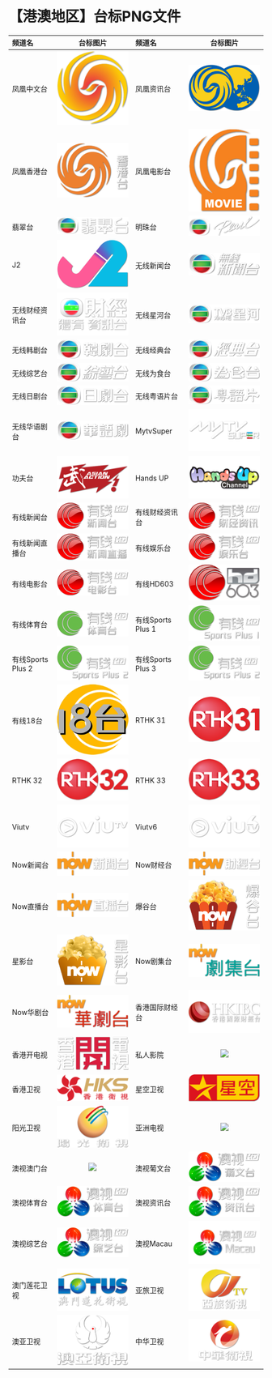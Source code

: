 # 【港澳地区】台标PNG文件
|频道名|台标图片|频道名|台标图片|
|:---|:---:|:---|:---:|
|凤凰中文台|<img src="https://raw.githubusercontent.com/love599/TVlogo/main/logo/港澳/凤凰卫视中文台.png">|凤凰资讯台|<img src="https://raw.githubusercontent.com/love599/TVlogo/main/logo/港澳/凤凰卫视资讯台.png">|
|凤凰香港台|<img src="https://raw.githubusercontent.com/love599/TVlogo/main/logo/港澳/凤凰卫视香港台.png">|凤凰电影台|<img src="https://raw.githubusercontent.com/love599/TVlogo/main/logo/港澳/凤凰卫视电影台.png">|
|翡翠台|<img src="https://raw.githubusercontent.com/love599/TVlogo/main/logo/港澳/翡翠台.png">|明珠台|<img src="https://raw.githubusercontent.com/love599/TVlogo/main/logo/港澳/明珠台.png">|
|J2|<img src="https://raw.githubusercontent.com/love599/TVlogo/main/logo/港澳/J2.png">|无线新闻台|<img src="https://raw.githubusercontent.com/love599/TVlogo/main/logo/港澳/无线新闻台.png">|
|无线财经资讯台|<img src="https://raw.githubusercontent.com/love599/TVlogo/main/logo/港澳/无线财经资讯台.png">|无线星河台|<img src="https://raw.githubusercontent.com/love599/TVlogo/main/logo/港澳/无线星河台.png">|
|无线韩剧台|<img src="https://raw.githubusercontent.com/love599/TVlogo/main/logo/港澳/无线韩剧台.png">|无线经典台|<img src="https://raw.githubusercontent.com/love599/TVlogo/main/logo/港澳/无线经典台.png">|
|无线综艺台|<img src="https://raw.githubusercontent.com/love599/TVlogo/main/logo/港澳/无线综艺台.png">|无线为食台|<img src="https://raw.githubusercontent.com/love599/TVlogo/main/logo/港澳/无线为食台.png">|
|无线日剧台|<img src="https://raw.githubusercontent.com/love599/TVlogo/main/logo/港澳/无线日剧台.png">|无线粤语片台|<img src="https://raw.githubusercontent.com/love599/TVlogo/main/logo/港澳/无线粤语片台.png">|
|无线华语剧台|<img src="https://raw.githubusercontent.com/love599/TVlogo/main/logo/港澳/无线华语剧台.png">|MytvSuper|<img src="https://raw.githubusercontent.com/love599/TVlogo/main/logo/港澳/MytvSuper.png">|
|功夫台|<img src="https://raw.githubusercontent.com/love599/TVlogo/main/logo/港澳/功夫台.png">|Hands UP|<img src="https://raw.githubusercontent.com/love599/TVlogo/main/logo/港澳/Handsup.png">|
|有线新闻台|<img src="https://raw.githubusercontent.com/love599/TVlogo/main/logo/港澳/有线新闻台.png">|有线财经资讯台|<img src="https://raw.githubusercontent.com/love599/TVlogo/main/logo/港澳/有线财经资讯台.png">|
|有线新闻直播台|<img src="https://raw.githubusercontent.com/love599/TVlogo/main/logo/港澳/有线新闻直播台.png">|有线娱乐台|<img src="https://raw.githubusercontent.com/love599/TVlogo/main/logo/港澳/有线娱乐台.png">|
|有线电影台|<img src="https://raw.githubusercontent.com/love599/TVlogo/main/logo/港澳/有线电影台.png">|有线HD603|<img src="https://raw.githubusercontent.com/love599/TVlogo/main/logo/港澳/有线HD603.png">|
|有线体育台|<img src="https://raw.githubusercontent.com/love599/TVlogo/main/logo/港澳/有线体育台.png">|有线Sports Plus 1|<img src="https://raw.githubusercontent.com/love599/TVlogo/main/logo/港澳/有线SPORTSPLUS1.png">|
|有线Sports Plus 2|<img src="https://raw.githubusercontent.com/love599/TVlogo/main/logo/港澳/有线SPORTSPLUS2.png">|有线Sports Plus 3|<img src="https://raw.githubusercontent.com/love599/TVlogo/main/logo/港澳/有线SPORTSPLUS2.png">|
|有线18台|<img src="https://raw.githubusercontent.com/love599/TVlogo/main/logo/港澳/有线18台.png">|RTHK 31|<img src="https://raw.githubusercontent.com/love599/TVlogo/main/logo/港澳/RTHK31.png">|
|RTHK 32|<img src="https://raw.githubusercontent.com/love599/TVlogo/main/logo/港澳/RTHK32.png">|RTHK 33|<img src="https://raw.githubusercontent.com/love599/TVlogo/main/logo/港澳/RTHK33.png">|
|Viutv|<img src="https://raw.githubusercontent.com/love599/TVlogo/main/logo/港澳/Viutv.png">|Viutv6|<img src="https://raw.githubusercontent.com/love599/TVlogo/main/logo/港澳/Viutv6.png">|
|Now新闻台|<img src="https://raw.githubusercontent.com/love599/TVlogo/main/logo/港澳/NOW新闻台.png">|Now财经台|<img src="https://raw.githubusercontent.com/love599/TVlogo/main/logo/港澳/NOW财经台.png">|
|Now直播台|<img src="https://raw.githubusercontent.com/love599/TVlogo/main/logo/港澳/NOW直播台.png">|爆谷台|<img src="https://raw.githubusercontent.com/love599/TVlogo/main/logo/港澳/NOW爆谷台.png">|
|星影台|<img src="https://raw.githubusercontent.com/love599/TVlogo/main/logo/港澳/NOW星影台.png">|Now剧集台|<img src="https://raw.githubusercontent.com/love599/TVlogo/main/logo/港澳/NOW剧集台.png">|
|Now华剧台|<img src="https://raw.githubusercontent.com/love599/TVlogo/main/logo/港澳/NOW华剧台.png">|香港国际财经台|<img src="https://raw.githubusercontent.com/love599/TVlogo/main/logo/港澳/香港国际财经台.png">|
|香港开电视|<img src="https://raw.githubusercontent.com/love599/TVlogo/main/logo/港澳/香港开电视.png">|私人影院|<img src="https://raw.githubusercontent.com/wanglindl/TVlogo/main/img/私人影院.png">|
|香港卫视|<img src="https://raw.githubusercontent.com/love599/TVlogo/main/logo/港澳/香港卫视.png">|星空卫视|<img src="https://raw.githubusercontent.com/love599/TVlogo/main/logo/港澳/星空卫视.png">|
|阳光卫视|<img src="https://raw.githubusercontent.com/love599/TVlogo/main/logo/港澳/阳光卫视.png">|亚洲电视|<img src="https://raw.githubusercontent.com/love599/TVlogo/main/logo/港澳/亚洲电视台.png">|
|澳视澳门台|<img src="https://raw.githubusercontent.com/love599/TVlogo/main/logo/港澳/A澳视澳门台.png">|澳视葡文台|<img src="https://raw.githubusercontent.com/love599/TVlogo/main/logo/港澳/澳视葡文台.png">|
|澳视体育台|<img src="https://raw.githubusercontent.com/love599/TVlogo/main/logo/港澳/澳视体育台.png">|澳视资讯台|<img src="https://raw.githubusercontent.com/love599/TVlogo/main/logo/港澳/澳视资讯台.png">|
|澳视综艺台|<img src="https://raw.githubusercontent.com/love599/TVlogo/main/logo/港澳/澳视综艺台.png">|澳视Macau|<img src="https://raw.githubusercontent.com/love599/TVlogo/main/logo/港澳/澳视Macau.png">|
|澳门莲花卫视|<img src="https://raw.githubusercontent.com/love599/TVlogo/main/logo/港澳/澳门莲花卫视.png">|亚旅卫视|<img src="https://raw.githubusercontent.com/love599/TVlogo/main/logo/港澳/亚旅卫视.png">|
|澳亚卫视|<img src="https://raw.githubusercontent.com/love599/TVlogo/main/logo/港澳/澳亚卫视.png">|中华卫视|<img src="https://raw.githubusercontent.com/love599/TVlogo/main/logo/港澳/中华卫视.png">|
